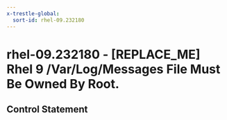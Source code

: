 ```yaml
---
x-trestle-global:
  sort-id: rhel-09.232180
---
```


# rhel-09.232180 - \[REPLACE_ME\] Rhel 9 /Var/Log/Messages File Must Be Owned By Root.

## Control Statement
